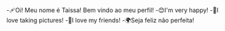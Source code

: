 -🩹Oi! Meu nome é Taissa! Bem vindo ao meu perfil!
-😊I'm very happy!
-📸I love taking pictures!
-💙I love my friends!
-🌍Seja feliz não perfeita!
